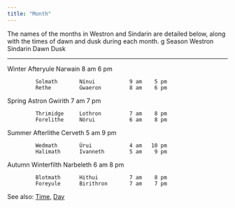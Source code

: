 ```yaml
---
title: "Month"
---
```


The names of the months in Westron and Sindarin are detailed below,
along with the times of dawn and dusk during each month. <nowiki>g
Season Westron Sindarin Dawn Dusk

------------------------------------------------------------------------

Winter Afteryule Narwain 8 am 6 pm

`         Solmath       Nínui           9 am    5 pm`
`         Rethe         Gwaeron         8 am    6 pm`

Spring Astron Gwirith 7 am 7 pm

`         Thrimidge     Lothron         7 am    8 pm`
`         Forelithe     Nórui           6 am    8 pm`

Summer Afterlithe Cerveth 5 am 9 pm

`         Wedmath       Úrui            4 am   10 pm`
`         Halimath      Ivanneth        5 am    9 pm`

Autumn Winterfilth Narbeleth 6 am 8 pm

`         Blotmath      Hithui          7 am    8 pm`
`         Foreyule      Birithron       7 am    7 pm`

</pre>

See also: [Time](Time "wikilink"), [Day](Day "wikilink")